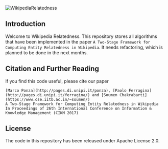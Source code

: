 
![WikipediaRelatedness]()



Introduction
-------------
Welcome to Wikipedia Relatedness. This repository stores all algorithms that have been implemented in the paper `A Two-Stage Framework for Computing Entity Relatedness in Wikipedia`. It needs refactoring, which is planned to be done in the next months.


Citation and Further Reading
----------------------------
If you find this code useful, please cite our paper

	[Marco Ponza](http://pages.di.unipi.it/ponza), [Paolo Ferragina](http://pages.di.unipi.it/ferragina/) and [Soumen Chakrabarti](https://www.cse.iitb.ac.in/~soumen/)
	A Two-Stage Framework for Computing Entity Relatedness in Wikipedia
	In Proceedings of 26th International Conference on Information & Knowledge Management (CIKM 2017)


License
-------
The code in this repository has been released under Apache License 2.0.

